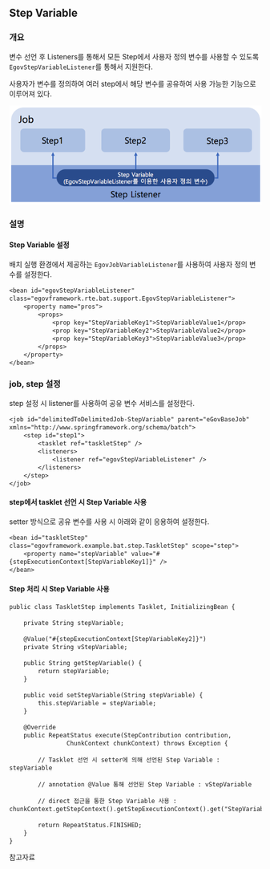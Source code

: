## Step Variable

### 개요
변수 선언 후 Listeners를 통해서 모든 Step에서 사용자 정의 변수를 사용할 수 있도록 `EgovStepVariableListener`를 통해서 지원한다.    

사용자가 변수를 정의하여 여러 step에서 해당 변수를 공유하여 사용 가능한 기능으로 이루어져 있다.

![step_variable_architecture6.png](images/step_variable_architecture6.png)
### 설명
#### Step Variable 설정
배치 실행 환경에서 제공하는 `EgovJobVariableListener`를 사용하여 사용자 정의 변수를 설정한다.

```
<bean id="egovStepVariableListener" class="egovframework.rte.bat.support.EgovStepVariableListener">
    <property name="pros">
        <props>
            <prop key="StepVariableKey1">StepVariableValue1</prop>
            <prop key="StepVariableKey2">StepVariableValue2</prop>
            <prop key="StepVariableKey3">StepVariableValue3</prop>
        </props>
    </property>
</bean>
```
### job, step 설정
step 설정 시 listener를 사용하여 공유 변수 서비스를 설정한다.


```
<job id="delimitedToDelimitedJob-StepVariable" parent="eGovBaseJob" xmlns="http://www.springframework.org/schema/batch">
    <step id="step1">
        <tasklet ref="taskletStep" />
        <listeners>
            <listener ref="egovStepVariableListener" />
        </listeners>
    </step>
</job>
```

#### step에서 tasklet 선언 시 Step Variable 사용
setter 방식으로 공유 변수를 사용 시 아래와 같이 응용하여 설정한다.

```
<bean id="taskletStep" class="egovframework.example.bat.step.TaskletStep" scope="step">
    <property name="stepVariable" value="#{stepExecutionContext[StepVariableKey1]}" />
</bean>
```
#### Step 처리 시 Step Variable 사용

```
public class TaskletStep implements Tasklet, InitializingBean {

    private String stepVariable;

    @Value("#{stepExecutionContext[StepVariableKey2]}")
    private String vStepVariable;

    public String getStepVariable() {
        return stepVariable;
    }

    public void setStepVariable(String stepVariable) {
        this.stepVariable = stepVariable;
    }

    @Override
    public RepeatStatus execute(StepContribution contribution,
                ChunkContext chunkContext) throws Exception {

        // Tasklet 선언 시 setter에 의해 선언된 Step Variable : stepVariable

        // annotation @Value 통해 선언된 Step Variable : vStepVariable

        // direct 접근을 통한 Step Variable 사용 : chunkContext.getStepContext().getStepExecutionContext().get("StepVariableKey3")

        return RepeatStatus.FINISHED;
    }
}
```
참고자료
